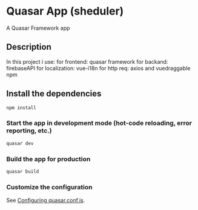 # Quasar App (sheduler)

A Quasar Framework app

## Description
In this project i use:
 for frontend: quasar framework
 for backand: firebaseAPI
 for localization: vue-i18n
 for http req: axios
 and vuedraggable npm

## Install the dependencies
```bash
npm install
```

### Start the app in development mode (hot-code reloading, error reporting, etc.)
```bash
quasar dev
```

### Build the app for production
```bash
quasar build
```

### Customize the configuration
See [Configuring quasar.conf.js](https://quasar.dev/quasar-cli/quasar-conf-js).

